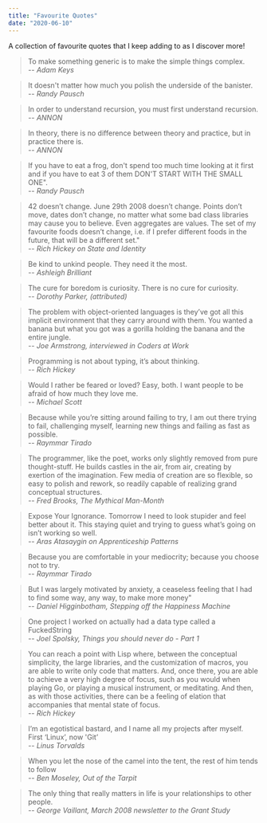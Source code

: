 ```yaml
---
title: "Favourite Quotes"
date: "2020-06-10"
---
```


A collection of favourite quotes that I keep adding to as I discover more!

<!-- end -->

> To make something generic is to make the simple things complex.
> <br/>-- <cite>Adam Keys</cite>

> It doesn't matter how much you polish the underside of the banister.
> <br/>-- <cite>Randy Pausch</cite>

> In order to understand recursion, you must first understand recursion.
> <br/>-- <cite>ANNON</cite>

> In theory, there is no difference between theory and practice, but in practice
> there is.
> <br/>-- <cite>ANNON</cite>

> If you have to eat a frog, don't spend too much time looking at it first and if you have to eat 3 of them DON'T START WITH THE SMALL ONE".
> <br/>-- <cite>Randy Pausch</cite>

> 42 doesn’t change. June 29th 2008 doesn’t change. Points don’t move, dates don’t change, no matter what some bad class libraries may cause you to believe. Even aggregates are values. The set of my favourite foods doesn’t change, i.e. if I prefer different foods in the future, that will be a different set."
> <br/>-- <cite>Rich Hickey on State and Identity</cite>

> Be kind to unkind people. They need it the most.
> <br/>-- <cite>Ashleigh Brilliant</cite>

> The cure for boredom is curiosity. There is no cure for curiosity.
> <br/>-- <cite>Dorothy Parker, (attributed)</cite>

> The problem with object-oriented languages is they’ve got all this implicit environment that they carry around with them. You wanted a banana but what you got was a gorilla holding the banana and the entire jungle.
> <br/>-- <cite>Joe Armstrong, interviewed in Coders at Work</cite>

> Programming is not about typing, it’s about thinking.
> <br/>-- <cite>Rich Hickey</cite>

> Would I rather be feared or loved? Easy, both. I want people to be afraid of how much they love me.
> <br/>-- <cite> Michael Scott</cite>

> Because while you’re sitting around failing to try, I am out there trying to fail, challenging myself, learning new things and failing as fast as possible.
> <br/>-- <cite>Raymmar Tirado</cite>

> The programmer, like the poet, works only slightly removed from pure thought-stuff. He builds castles in the air, from air, creating by exertion of the imagination. Few media of creation are so flexible, so easy to polish and rework, so readily capable of realizing grand conceptual structures.
> <br/>-- <cite>Fred Brooks, The Mythical Man-Month</cite>

> Expose Your Ignorance. Tomorrow I need to look stupider and feel better about it. This staying quiet and trying to guess what’s going on isn’t working so well.
> <br/>-- <cite>Aras Atasaygin on Apprenticeship Patterns</cite>

> Because you are comfortable in your mediocrity; because you choose not to try.
> <br/>-- <cite>Raymmar Tirado</cite>

> But I was largely motivated by anxiety, a ceaseless feeling that I had to find some way, any way, to make more money"
> <br/>-- <cite>Daniel Higginbotham, Stepping off the Happiness Machine</cite>

> One project I worked on actually had a data type called a FuckedString
> <br/>-- <cite>Joel Spolsky, Things you should never do - Part 1</cite>

> You can reach a point with Lisp where, between the conceptual simplicity, the large libraries, and the customization of macros, you are able to write only code that matters. And, once there, you are able to achieve a very high degree of focus, such as you would when playing Go, or playing a musical instrument, or meditating. And then, as with those activities, there can be a feeling of elation that accompanies that mental state of focus.
> <br/>-- <cite>Rich Hickey</cite>

> I’m an egotistical bastard, and I name all my projects after myself. First ‘Linux’, now 'Git’
> <br/>-- <cite>Linus Torvalds</cite>

> When you let the nose of the camel into the tent, the rest of him tends to follow
> <br/>-- <cite>Ben Moseley, Out of the Tarpit</cite>

> The only thing that really matters in life is your relationships to other people.
> <br/>-- <cite>George Vaillant, March 2008 newsletter to the Grant Study</cite>
